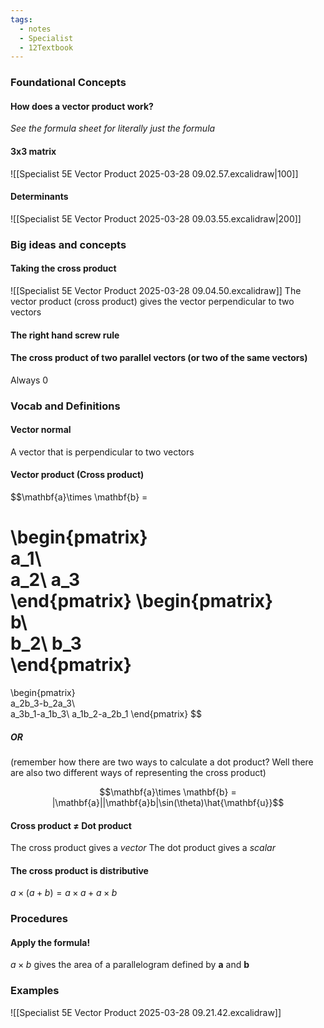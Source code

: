 ```yaml
---
tags:
  - notes
  - Specialist
  - 12Textbook
---
```

### Foundational Concepts
#### How does a vector product work?
*See the formula sheet for literally just the formula*

#### 3x3 matrix
![[Specialist 5E Vector Product 2025-03-28 09.02.57.excalidraw|100]]
#### Determinants
![[Specialist 5E Vector Product 2025-03-28 09.03.55.excalidraw|200]]

### Big ideas and concepts
#### Taking the cross product
![[Specialist 5E Vector Product 2025-03-28 09.04.50.excalidraw]]
The vector product (cross product) gives the vector perpendicular to two vectors 

#### The right hand screw rule

#### The cross product of two parallel vectors (or two of the same vectors)
Always 0
### Vocab and Definitions

#### Vector normal
A vector that is perpendicular to two vectors

#### Vector product (Cross product)
$$\mathbf{a}\times \mathbf{b} =

\begin{pmatrix}  
a_1\\  
a_2\\
a_3  
\end{pmatrix}
\begin{pmatrix}  
b\\  
b_2\\
b_3  
\end{pmatrix}
=
\begin{pmatrix}  
a_2b_3-b_2a_3\\  
a_3b_1-a_1b_3\\
a_1b_2-a_2b_1
\end{pmatrix}
$$


##### OR 
(remember how there are two ways to calculate a dot product? Well there are also two different ways of representing the cross product)


$$\mathbf{a}\times \mathbf{b} = |\mathbf{a}||\mathbf{a}b|\sin(\theta)\hat{\mathbf{u}}$$

#### Cross product $\neq$ Dot product
The cross product gives a *vector*
The dot product gives a *scalar*

#### The cross product is distributive
$a\times(a+b)=a\times a +a\times b$ 

### Procedures
#### Apply the formula!

$a\times b$ gives the area of a parallelogram defined by $\mathbf{a}$ and $\mathbf{b}$
### Examples
![[Specialist 5E Vector Product 2025-03-28 09.21.42.excalidraw]]